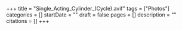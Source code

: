 +++
title = "Single_Acting_Cylinder_(Cycle).avif"
tags = ["Photos"]
categories = []
startDate = ""
draft = false
pages = []
description = ""
citations = []
+++
